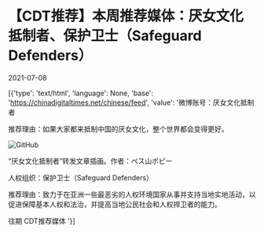 # 【CDT推荐】本周推荐媒体：厌女文化抵制者、保护卫士（Safeguard Defenders）

2021-07-08

[{'type': 'text/html', 'language': None, 'base': 'https://chinadigitaltimes.net/chinese/feed', 'value': '微博账号：厌女文化抵制者

推荐理由：如果大家都来抵制中国的厌女文化，整个世界都会变得更好。

![GitHub](https://chinadigitaltimes.net/chinese/files/2021/07/12111.jpg)

“厌女文化抵制者”转发文章插画。作者：ペス山ポピー



人权组织：保护卫士（Safeguard Defenders）

推荐理由：致力于在亚洲一些最恶劣的人权环境国家从事并支持当地实地活动，以促进保障基本人权和法治，并提高当地公民社会和人权捍卫者的能力。

往期 CDT推荐媒体 '}]